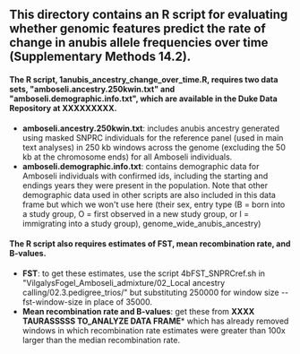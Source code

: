 ## This directory contains an R script for evaluating whether genomic features predict the rate of change in anubis allele frequencies over time (Supplementary Methods 14.2).

#### The R script, 1anubis_ancestry_change_over_time.R, requires two data sets, "amboseli.ancestry.250kwin.txt" and "amboseli.demographic.info.txt", which are available in the Duke Data Repository at XXXXXXXXX.
* **amboseli.ancestry.250kwin.txt**: includes anubis ancestry generated using masked SNPRC individuals for the reference panel (used in main text analyses) in 250 kb windows across the genome (excluding the 50 kb at the chromosome ends) for all Amboseli individuals.
* **amboseli.demographic.info.txt**: contains demographic data for Amboseli individuals with confirmed ids, including the starting and endings years they were present in the population. Note that other demographic data used in other scripts are also included in this data frame but which we won't use here (their sex, entry type (B = born into a study group, O = first observed in a new study group, or I = immigrating into a study group), genome_wide_anubis_ancestry)

#### The R script also requires estimates of FST, mean recombination rate, and B-values. 
* **FST**: to get these estimates, use the script 4bFST_SNPRCref.sh in "VilgalysFogel_Amboseli_admixture/02_Local ancestry calling/02.3.pedigree_trios/" but substituting 250000 for window size --fst-window-size in place of 35000.
* **Mean recombination rate and B-values**: get these from ****XXXX TAURASSSSS TO_ANALYZE DATA FRAME***** which has already removed windows in which recombination rate estimates were greater than 100x larger than the median recombination rate.
